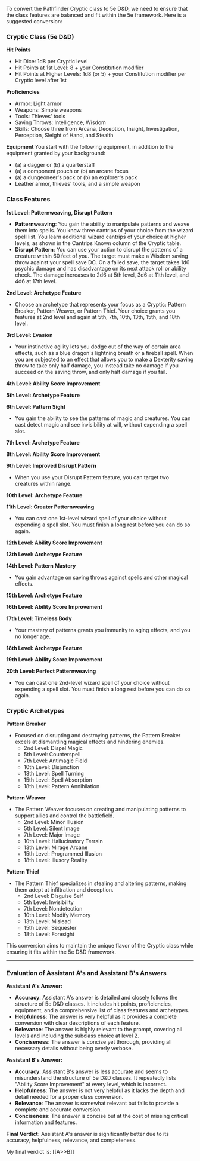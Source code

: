 
To convert the Pathfinder Cryptic class to 5e D&D, we need to ensure that the class features are balanced and fit within the 5e framework. Here is a suggested conversion:

### Cryptic Class (5e D&D)

**Hit Points**
- Hit Dice: 1d8 per Cryptic level
- Hit Points at 1st Level: 8 + your Constitution modifier
- Hit Points at Higher Levels: 1d8 (or 5) + your Constitution modifier per Cryptic level after 1st

**Proficiencies**
- Armor: Light armor
- Weapons: Simple weapons
- Tools: Thieves' tools
- Saving Throws: Intelligence, Wisdom
- Skills: Choose three from Arcana, Deception, Insight, Investigation, Perception, Sleight of Hand, and Stealth

**Equipment**
You start with the following equipment, in addition to the equipment granted by your background:
- (a) a dagger or (b) a quarterstaff
- (a) a component pouch or (b) an arcane focus
- (a) a dungeoneer's pack or (b) an explorer's pack
- Leather armor, thieves' tools, and a simple weapon

### Class Features

**1st Level: Patternweaving, Disrupt Pattern**
- **Patternweaving**: You gain the ability to manipulate patterns and weave them into spells. You know three cantrips of your choice from the wizard spell list. You learn additional wizard cantrips of your choice at higher levels, as shown in the Cantrips Known column of the Cryptic table.
- **Disrupt Pattern**: You can use your action to disrupt the patterns of a creature within 60 feet of you. The target must make a Wisdom saving throw against your spell save DC. On a failed save, the target takes 1d6 psychic damage and has disadvantage on its next attack roll or ability check. The damage increases to 2d6 at 5th level, 3d6 at 11th level, and 4d6 at 17th level.

**2nd Level: Archetype Feature**
- Choose an archetype that represents your focus as a Cryptic: Pattern Breaker, Pattern Weaver, or Pattern Thief. Your choice grants you features at 2nd level and again at 5th, 7th, 10th, 13th, 15th, and 18th level.

**3rd Level: Evasion**
- Your instinctive agility lets you dodge out of the way of certain area effects, such as a blue dragon's lightning breath or a fireball spell. When you are subjected to an effect that allows you to make a Dexterity saving throw to take only half damage, you instead take no damage if you succeed on the saving throw, and only half damage if you fail.

**4th Level: Ability Score Improvement**

**5th Level: Archetype Feature**

**6th Level: Pattern Sight**
- You gain the ability to see the patterns of magic and creatures. You can cast detect magic and see invisibility at will, without expending a spell slot.

**7th Level: Archetype Feature**

**8th Level: Ability Score Improvement**

**9th Level: Improved Disrupt Pattern**
- When you use your Disrupt Pattern feature, you can target two creatures within range.

**10th Level: Archetype Feature**

**11th Level: Greater Patternweaving**
- You can cast one 1st-level wizard spell of your choice without expending a spell slot. You must finish a long rest before you can do so again.

**12th Level: Ability Score Improvement**

**13th Level: Archetype Feature**

**14th Level: Pattern Mastery**
- You gain advantage on saving throws against spells and other magical effects.

**15th Level: Archetype Feature**

**16th Level: Ability Score Improvement**

**17th Level: Timeless Body**
- Your mastery of patterns grants you immunity to aging effects, and you no longer age.

**18th Level: Archetype Feature**

**19th Level: Ability Score Improvement**

**20th Level: Perfect Patternweaving**
- You can cast one 2nd-level wizard spell of your choice without expending a spell slot. You must finish a long rest before you can do so again.

### Cryptic Archetypes

**Pattern Breaker**
- Focused on disrupting and destroying patterns, the Pattern Breaker excels at dismantling magical effects and hindering enemies.
  - 2nd Level: Dispel Magic
  - 5th Level: Counterspell
  - 7th Level: Antimagic Field
  - 10th Level: Disjunction
  - 13th Level: Spell Turning
  - 15th Level: Spell Absorption
  - 18th Level: Pattern Annihilation

**Pattern Weaver**
- The Pattern Weaver focuses on creating and manipulating patterns to support allies and control the battlefield.
  - 2nd Level: Minor Illusion
  - 5th Level: Silent Image
  - 7th Level: Major Image
  - 10th Level: Hallucinatory Terrain
  - 13th Level: Mirage Arcane
  - 15th Level: Programmed Illusion
  - 18th Level: Illusory Reality

**Pattern Thief**
- The Pattern Thief specializes in stealing and altering patterns, making them adept at infiltration and deception.
  - 2nd Level: Disguise Self
  - 5th Level: Invisibility
  - 7th Level: Nondetection
  - 10th Level: Modify Memory
  - 13th Level: Mislead
  - 15th Level: Sequester
  - 18th Level: Foresight

This conversion aims to maintain the unique flavor of the Cryptic class while ensuring it fits within the 5e D&D framework.

---

### Evaluation of Assistant A's and Assistant B's Answers

**Assistant A's Answer:**
- **Accuracy**: Assistant A's answer is detailed and closely follows the structure of 5e D&D classes. It includes hit points, proficiencies, equipment, and a comprehensive list of class features and archetypes.
- **Helpfulness**: The answer is very helpful as it provides a complete conversion with clear descriptions of each feature.
- **Relevance**: The answer is highly relevant to the prompt, covering all levels and including the subclass choice at level 2.
- **Conciseness**: The answer is concise yet thorough, providing all necessary details without being overly verbose.

**Assistant B's Answer:**
- **Accuracy**: Assistant B's answer is less accurate and seems to misunderstand the structure of 5e D&D classes. It repeatedly lists "Ability Score Improvement" at every level, which is incorrect.
- **Helpfulness**: The answer is not very helpful as it lacks the depth and detail needed for a proper class conversion.
- **Relevance**: The answer is somewhat relevant but fails to provide a complete and accurate conversion.
- **Conciseness**: The answer is concise but at the cost of missing critical information and features.

**Final Verdict:**
Assistant A's answer is significantly better due to its accuracy, helpfulness, relevance, and completeness.

My final verdict is: [[A>>B]]